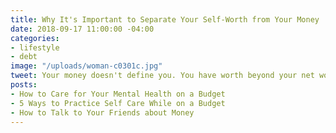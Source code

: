 ```yaml
---
title: Why It's Important to Separate Your Self-Worth from Your Money
date: 2018-09-17 11:00:00 -04:00
categories:
- lifestyle
- debt
image: "/uploads/woman-c0301c.jpg"
tweet: Your money doesn't define you. You have worth beyond your net worth.
posts:
- How to Care for Your Mental Health on a Budget
- 5 Ways to Practice Self Care While on a Budget
- How to Talk to Your Friends about Money
---
```


